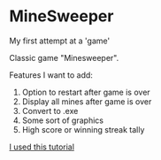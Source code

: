 # MineSweeper
My first attempt at a 'game'

Classic game "Minesweeper".

Features I want to add:
1. Option to restart after game is over
2. Display all mines after game is over
3. Convert to .exe
4. Some sort of graphics
5. High score or winning streak tally

[I used this tutorial](https://www.youtube.com/watch?v=OqbGRZx4xUc)
